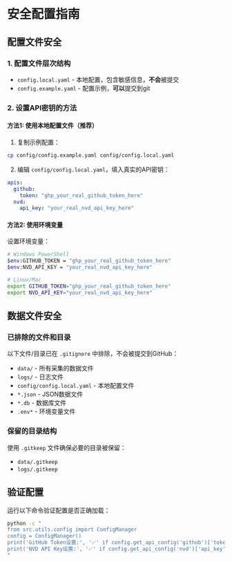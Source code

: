 # 安全配置指南

## 配置文件安全

### 1. 配置文件层次结构

- `config.local.yaml` - 本地配置，包含敏感信息，**不会**被提交
- `config.example.yaml` - 配置示例，**可以**提交到git

### 2. 设置API密钥的方法

#### 方法1: 使用本地配置文件（推荐）

1. 复制示例配置：
```bash
cp config/config.example.yaml config/config.local.yaml
```

2. 编辑 `config/config.local.yaml`，填入真实的API密钥：
```yaml
apis:
  github:
    token: "ghp_your_real_github_token_here"
  nvd:
    api_key: "your_real_nvd_api_key_here"
```

#### 方法2: 使用环境变量

设置环境变量：
```bash
# Windows PowerShell
$env:GITHUB_TOKEN = "ghp_your_real_github_token_here"
$env:NVD_API_KEY = "your_real_nvd_api_key_here"

# Linux/Mac
export GITHUB_TOKEN="ghp_your_real_github_token_here"
export NVD_API_KEY="your_real_nvd_api_key_here"
```

## 数据文件安全

### 已排除的文件和目录

以下文件/目录已在 `.gitignore` 中排除，不会被提交到GitHub：

- `data/` - 所有采集的数据文件
- `logs/` - 日志文件
- `config/config.local.yaml` - 本地配置文件
- `*.json` - JSON数据文件
- `*.db` - 数据库文件
- `.env*` - 环境变量文件

### 保留的目录结构

使用 `.gitkeep` 文件确保必要的目录被保留：
- `data/.gitkeep`
- `logs/.gitkeep`

## 验证配置

运行以下命令验证配置是否正确加载：

```bash
python -c "
from src.utils.config import ConfigManager
config = ConfigManager()
print('GitHub Token设置:', '✅' if config.get_api_config('github')['token'] else '❌')
print('NVD API Key设置:', '✅' if config.get_api_config('nvd')['api_key'] else '❌')
"
```
